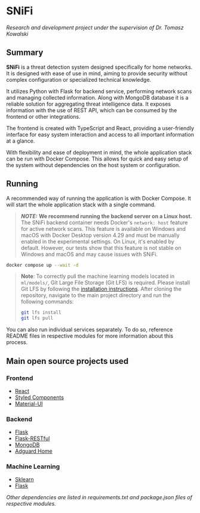# SNiFi

_Research and development project under the supervision of Dr. Tomasz Kowalski_


## Summary

**SNiFi** is a threat detection system designed specifically for home networks. It is designed with ease of use in mind, aiming to provide security without complex configuration or specialized technical knowledge. 

It utilizes Python with Flask for backend service, performing network scans and managing collected information. Along with MongoDB database it is a reliable solution for aggregating threat intelligence data. It exposes information with the use of REST API, which can be consumed by the frontend or other integrations.

The frontend is created with TypeScript and React, providing a user-friendly interface for easy system interaction and access to all important information at a glance. 

With flexibility and ease of deployment in mind, the whole application stack can be run with Docker Compose. This allows for quick and easy setup of the system without dependencies on the host system or configuration.

## Running

A recommended way of running the application is with Docker Compose. It will start the whole application stack with a single command. 

> **_NOTE:_** **We recommend running the backend server on a Linux host.** The SNiFi backend container needs Docker's `network: host` feature for active network scans. This feature is available on Windows and macOS with Docker Desktop version 4.29 and must be manually enabled in the experimental settings. On Linux, it's enabled by default. However, our tests show that this feature is not stable on Windows and macOS and may cause issues with SNiFi.

```bash
docker compose up --wait -d
```

> **Note**: To correctly pull the machine learning models located in `ml/models/`, Git Large File Storage (Git LFS) is required. Please install Git LFS by following the [installation instructions](https://docs.github.com/en/repositories/working-with-files/managing-large-files/installing-git-large-file-storage). After cloning the repository, navigate to the main project directory and run the following commands:
> ```bash
> git lfs install
> git lfs pull
> ```

You can also run individual services separately. To do so, reference README files in respective modules for more information about this process.

## Main open source projects used

### Frontend
* [React](https://github.com/facebook/react)
* [Styled Components](https://github.com/styled-components/styled-components)
* [Material-UI](https://github.com/mui-org/material-ui)

### Backend
* [Flask](https://github.com/pallets/flask)
* [Flask-RESTful](https://github.com/flask-restful/flask-restful)
* [MongoDB](https://github.com/mongodb/mongo)
* [Adguard Home](https://github.com/AdguardTeam/AdGuardHome)

### Machine Learning
* [Sklearn](https://github.com/scikit-learn/scikit-learn)
* [Flask](https://github.com/pallets/flask)

_Other dependencies are listed in requirements.txt and package.json files of respective modules._